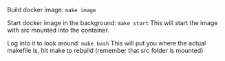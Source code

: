 
Build docker image:
`make image`

Start docker image in the background:
`make start`
This will start the image with src mounted into the container.

Log into it to look around:
`make bash`
This will put you where the actual makefile is, hit make to rebuild (remember that src folder is mounted)



